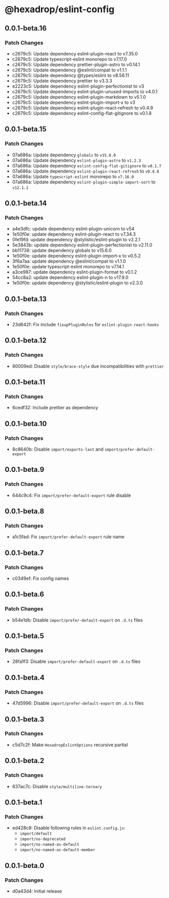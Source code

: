 # @hexadrop/eslint-config

## 0.0.1-beta.16

### Patch Changes

- c2679c5: Update dependency eslint-plugin-react to v7.35.0
- c2679c5: Update typescript-eslint monorepo to v7.17.0
- c2679c5: Update dependency prettier-plugin-astro to v0.14.1
- c2679c5: Update dependency @eslint/compat to v1.1.1
- c2679c5: Update dependency @types/eslint to v8.56.11
- c2679c5: Update dependency prettier to v3.3.3
- e2223c5: Update dependency eslint-plugin-perfectionist to v3
- c2679c5: Update dependency eslint-plugin-unused-imports to v4.0.1
- c2679c5: Update dependency eslint-plugin-markdown to v5.1.0
- c2679c5: Update dependency eslint-plugin-import-x to v3
- c2679c5: Update dependency eslint-plugin-react-refresh to v0.4.9
- c2679c5: Update dependency eslint-config-flat-gitignore to v0.1.8

## 0.0.1-beta.15

### Patch Changes

- 07a686a: Update dependency `globals` to `v15.8.0`
- 07a686a: Update dependency `eslint-plugin-astro` to `v1.2.3`
- 07a686a: Update dependency `eslint-config-flat-gitignore` to `v0.1.7`
- 07a686a: Update dependency `eslint-plugin-react-refresh` to `v0.4.8`
- 07a686a: Update `typescript-eslint` monorepo to `v7.16.0`
- 07a686a: Update dependency `eslint-plugin-simple-import-sort` to `v12.1.1`

## 0.0.1-beta.14

### Patch Changes

- a4e3dfc: update dependency eslint-plugin-unicorn to v54
- 1e50f0e: update dependency eslint-plugin-react to v7.34.3
- 0fe19fd: update dependency @stylistic/eslint-plugin to v2.2.1
- 5e3843b: update dependency eslint-plugin-perfectionist to v2.11.0
- bb11738: update dependency globals to v15.6.0
- 1e50f0e: update dependency eslint-plugin-import-x to v0.5.2
- 3f6a7aa: update dependency @eslint/compat to v1.1.0
- 1e50f0e: update typescript-eslint monorepo to v7.14.1
- a3ce987: update dependency eslint-plugin-format to v0.1.2
- 54cc8a2: update dependency eslint-plugin-n to v17.9.0
- 1e50f0e: update dependency @stylistic/eslint-plugin to v2.3.0

## 0.0.1-beta.13

### Patch Changes

- 23d642f: Fix include `fixupPluginRules` for `eslint-plugin-react-hooks`

## 0.0.1-beta.12

### Patch Changes

- 80009ed: Disable `style/brace-style` due incompatibilities with `prettier`

## 0.0.1-beta.11

### Patch Changes

- 6cedf32: Include prettier as dependency

## 0.0.1-beta.10

### Patch Changes

- 8c8640b: Disable `import/exports-last` and `import/prefer-default-export`

## 0.0.1-beta.9

### Patch Changes

- 644c9c4: Fix `import/prefer-default-export` rule disable

## 0.0.1-beta.8

### Patch Changes

- a1c5fad: Fix `import/prefer-default-export` rule name

## 0.0.1-beta.7

### Patch Changes

- c0349ef: Fix config names

## 0.0.1-beta.6

### Patch Changes

- b54e1db: Disable `import/prefer-default-export` on `.d.ts` files

## 0.0.1-beta.5

### Patch Changes

- 28fa1f3: Disable `import/prefer-default-export` on `.d.ts` files

## 0.0.1-beta.4

### Patch Changes

- 47d5996: Disable `import/prefer-default-export` on `.d.ts` files

## 0.0.1-beta.3

### Patch Changes

- c5d7c2f: Make `HexadropEslintOptions` recursive partial

## 0.0.1-beta.2

### Patch Changes

- 637ac7c: Disable `style/multiline-ternary`

## 0.0.1-beta.1

### Patch Changes

- ed428c8: Disable following rules in `eslint.config.js`:
  - `import/default`
  - `import/no-deprecated`
  - `import/no-named-as-default`
  - `import/no-named-as-default-member`

## 0.0.1-beta.0

### Patch Changes

- d0a43d4: Initial release
